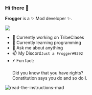 ### Hi there 👋

**Frogger** is a ✨ Mod developer ✨.

![](https://komarev.com/ghpvc/?username=FroggerHH)

- 🔭 Currently working on TribeClases 
- 🌱 Currently learning programming
- 💬 Ask me about anything 
- 📫 My Discord```Just a Frogger#9392```
- ⚡ Fun fact: </br> </br>
Did you know that you have rights? </br> Constitution says you do and so do I.






![read-the-instructions-mad](https://user-images.githubusercontent.com/86151874/204467746-67220ba5-c5ff-41dc-b6b1-6c6d9fdae80b.gif)
